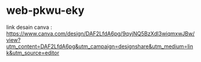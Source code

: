 # web-pkwu-eky

link desain canva : https://www.canva.com/design/DAF2LfdA6pg/9qyjNQ5BzXdl3wiqmxwJBw/view?utm_content=DAF2LfdA6pg&utm_campaign=designshare&utm_medium=link&utm_source=editor
